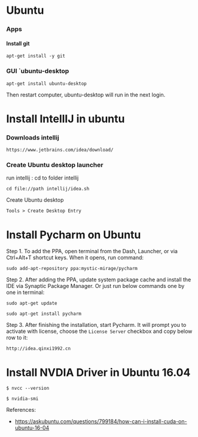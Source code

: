 # Ubuntu

### Apps

#### Install git

```shell
apt-get install -y git
```

### GUI `ubuntu-desktop

```
apt-get install ubuntu-desktop
```

Then restart computer, ubuntu-desktop will run in the next login.

# Install IntellIJ in ubuntu


###  Downloads intellij
```
https://www.jetbrains.com/idea/download/
```


### Create Ubuntu desktop launcher

run intellij : cd to folder intellij

```
cd file://path intellij/idea.sh
```

Create Ubuntu desktop

```
Tools > Create Desktop Entry
```

# Install Pycharm on Ubuntu

Step 1. To add the PPA, open terminal from the Dash, Launcher, or via Ctrl+Alt+T shortcut keys. When it opens, run command:

```
sudo add-apt-repository ppa:mystic-mirage/pycharm
```

Step 2. After adding the PPA, update system package cache and install the IDE via Synaptic Package Manager. Or just run below commands one by one in terminal:

```
sudo apt-get update

sudo apt-get install pycharm
```

Step 3. After finishing the installation, start Pycharm. It will prompt you to activate with license, choose the `License Server` checkbox and copy below row to it:

```
http://idea.qinxi1992.cn
```

# Install NVDIA Driver in Ubuntu 16.04

```
$ nvcc --version

$ nvidia-smi
```

References:

* https://askubuntu.com/questions/799184/how-can-i-install-cuda-on-ubuntu-16-04































